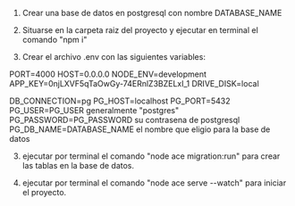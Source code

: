 1. Crear una base de datos en postgresql con nombre DATABASE_NAME

2. Situarse en la carpeta raiz del proyecto y ejecutar en terminal el comando "npm i"

2. Crear el archivo .env con las siguientes variables:

PORT=4000
HOST=0.0.0.0
NODE_ENV=development
APP_KEY=0njLXVF5qTaOwGy-74ERnlZ3BZELxI_1
DRIVE_DISK=local

DB_CONNECTION=pg
PG_HOST=localhost
PG_PORT=5432
PG_USER=PG_USER generalmente "postgres"
PG_PASSWORD=PG_PASSWORD su contrasena de postgresql
PG_DB_NAME=DATABASE_NAME el nombre que eligio para la base de datos

3. ejecutar por terminal el comando "node ace migration:run" para crear las tablas en la base de datos.

4. ejecutar por terminal el comando "node ace serve --watch" para iniciar el proyecto.